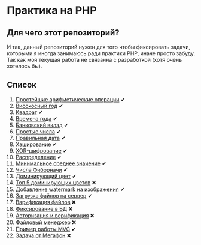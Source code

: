 # Практика на PHP

## Для чего этот репозиторий?
И так, данный репозиторий нужен для того чтобы фиксировать задачи, которыми я иногда занимаюсь ради практики PHP, иначе просто забуду.
Так как моя текущая работа не связанна с разработкой (хотя очень хотелось бы).

## Список
1. [Простейшие арифметические операции](./simple-arithmetics) ✔
2. [Високосный год](./leap-year) ✔
3. [Квадрат](./square) ✔
4. [Времена года](./seasons-of-the-year) ✔
5. [Банковский вклад](./bank-deposit) ✔
6. [Простые числа](./prime-numbers) ✔
7. [Правильная дата](./right-date) ✔
8. [Хэширование](./hash) ✔
9. [XOR-шифрование](./xor) ✔
10. [Распределение](./distribution) ✔
11. [Минимальное среднее значение](./avarage-min-max) ✔
12. [Числа Фиборначи](./fibonachi) ✔
13. [Доминирующий цвет](./dominant-color) ✔
14. [Топ 5 доминирующих цветов](./top-5-colors) ❌
15. [Добавление watermark на изображения](./watermark) ✔
16. [Загрузка файлов на сервер](./upload-file) ✔
17. [Варификация файлов](./verify-files) ❌
18. [Фиксирование в БД](./database-worker) ❌
19. [Авторизация и верификация](./authorization-verification) ❌
20. [Файловый менеджер](./file-manager) ❌
21. [Пример работы MVC](./mvc) ✔
22. [Задача от Мегафон](./megafon) ❌